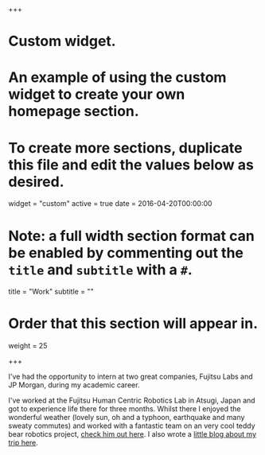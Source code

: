 +++
# Custom widget.
# An example of using the custom widget to create your own homepage section.
# To create more sections, duplicate this file and edit the values below as desired.
widget = "custom"
active = true
date = 2016-04-20T00:00:00

# Note: a full width section format can be enabled by commenting out the `title` and `subtitle` with a `#`.
title = "Work"
subtitle = ""

# Order that this section will appear in.
weight = 25

+++

I've had the opportunity to intern at two great companies, Fujitsu Labs and JP Morgan, during my academic career.

I've worked at the Fujitsu Human Centric Robotics Lab in Atsugi, Japan and got to experience life there for three months. Whilst there I enjoyed the wonderful weather (lovely sun, oh and a typhoon, earthquake and many sweaty commutes) and worked with a fantastic team on an very cool teddy bear robotics project, [check him out here](https://www.youtube.com/watch?v=AwWeN1ARy74). I also wrote a [little blog about my trip here](http://fergusleahy.wordpress.com/). 